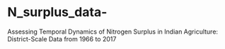 # N_surplus_data-
Assessing Temporal Dynamics of Nitrogen Surplus in Indian Agriculture: District-Scale Data from 1966 to 2017
